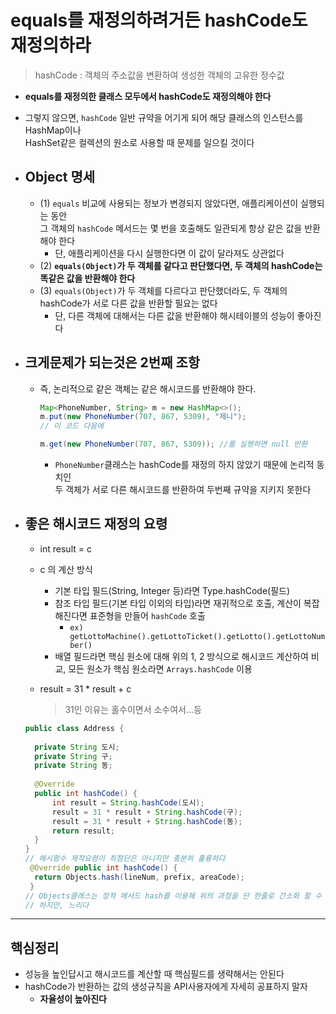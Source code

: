 # equals를 재정의하려거든 hashCode도 재정의하라
> hashCode : 객체의 주소값을 변환하여 생성한 객체의 고유한 정수값
- **equals를 재정의한 클래스 모두에서 hashCode도 재정의해야 한다**
- 그렇지 않으면, `hashCode` 일반 규약을 어기게 되어 해당 클래스의 인스턴스를 HashMap이나<br> HashSet같은 컬렉션의 원소로 사용할 때 문제를 일으킬 것이다

- ## Object 명세
  - (1) `equals` 비교에 사용되는 정보가 변경되지 않았다면, 애플리케이션이 실행되는 동안 <br>그 객체의 `hashCode` 메서드는 몇 번을 호출해도 일관되게 항상 같은 값을 반환해야 한다
    - 단, 애플리케이션을 다시 실행한다면 이 값이 달라져도 상관없다
  - (2) **`equals(Object)`가 두 객체를 같다고 판단했다면, 두 객체의 hashCode는 똑같은 값을 반환해야 한다**
  - (3) `equals(Object)`가 두 객체를 다르다고 판단했더라도, 두 객체의 hashCode가 서로 다른 값을 반환할 필요는 없다
    - 단, 다른 객체에 대해서는 다른 값을 반환해야 해시테이블의 성능이 좋아진다

- ## 크게문제가 되는것은 2번째 조항
  - 즉, 논리적으로 같은 객체는 같은 해시코드를 반환해야 한다.
    ``` java
    Map<PhoneNumber, String> m = new HashMap<>();
    m.put(new PhoneNumber(707, 867, 5309), "제니");
    // 이 코드 다음에 

    m.get(new PhoneNumber(707, 867, 5309)); //를 실행하면 null 반환
    ```
    - `PhoneNumber`클래스는 hashCode를 재정의 하지 않았기 때문에 논리적 동치인<br> 두 객체가 서로 다른 해시코드를 반환하여 두번째 규약을 지키지 못한다

- ## 좋은 해시코드 재정의 요령
  - int result = c
  - c 의 계산 방식
    - 기본 타입 필드(String, Integer 등)라면 Type.hashCode(필드)
    - 참조 타입 필드(기본 타입 이외의 타입)라면 재귀적으로 호출, 계산이 복잡해진다면 표준형을 만들어 `hashCode` 호출
      - `ex) getLottoMachine().getLottoTicket().getLotto().getLottoNumber()`
    - 배열 필드라면 핵심 원소에 대해 위의 1, 2 방식으로 해시코드 계산하여 비교, 모든 원소가 핵심 원소라면 `Arrays.hashCode` 이용

  - result = 31 * result + c 
    > 31인 이유는 홀수이면서 소수여서...등

  ``` java
  public class Address {
    
    private String 도시;
    private String 구;
    private String 동;
    
    @Override
    public int hashCode() {
        int result = String.hashCode(도시);
        result = 31 * result + String.hashCode(구);
        result = 31 * result + String.hashCode(동);
        return result;
    }
  }
  // 해시함수 제작요령이 최첨단은 아니지만 충분히 훌륭하다
   @Override public int hashCode() {
    return Objects.hash(lineNum, prefix, areaCode);
   }
  // Objects클래스는 정적 메서드 hash를 이용해 위의 과정을 단 한줄로 간소화 할 수 있다
  // 하지만, 느리다
  ```

-------------
## 핵심정리
- 성능을 높인답시고 해시코드를 계산할 때 핵심필드를 생략해서는 안된다
- hashCode가 반환하는 값의 생성규칙을 API사용자에게 자세히 공표하지 말자
  - **자율성이 높아진다**